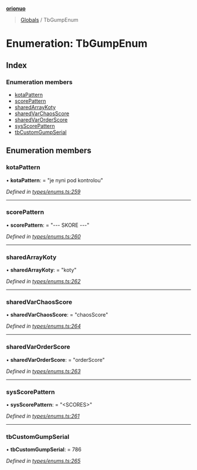 **[orionuo](../README.md)**

> [Globals](../globals.md) / TbGumpEnum

# Enumeration: TbGumpEnum

## Index

### Enumeration members

* [kotaPattern](tbgumpenum.md#kotapattern)
* [scorePattern](tbgumpenum.md#scorepattern)
* [sharedArrayKoty](tbgumpenum.md#sharedarraykoty)
* [sharedVarChaosScore](tbgumpenum.md#sharedvarchaosscore)
* [sharedVarOrderScore](tbgumpenum.md#sharedvarorderscore)
* [sysScorePattern](tbgumpenum.md#sysscorepattern)
* [tbCustomGumpSerial](tbgumpenum.md#tbcustomgumpserial)

## Enumeration members

### kotaPattern

•  **kotaPattern**:  = "je nyni pod kontrolou"

*Defined in [types/enums.ts:259](https://github.com/msviha/orionuo/blob/0a4af4e/src/types/enums.ts#L259)*

___

### scorePattern

•  **scorePattern**:  = "--- SKORE ---"

*Defined in [types/enums.ts:260](https://github.com/msviha/orionuo/blob/0a4af4e/src/types/enums.ts#L260)*

___

### sharedArrayKoty

•  **sharedArrayKoty**:  = "koty"

*Defined in [types/enums.ts:262](https://github.com/msviha/orionuo/blob/0a4af4e/src/types/enums.ts#L262)*

___

### sharedVarChaosScore

•  **sharedVarChaosScore**:  = "chaosScore"

*Defined in [types/enums.ts:264](https://github.com/msviha/orionuo/blob/0a4af4e/src/types/enums.ts#L264)*

___

### sharedVarOrderScore

•  **sharedVarOrderScore**:  = "orderScore"

*Defined in [types/enums.ts:263](https://github.com/msviha/orionuo/blob/0a4af4e/src/types/enums.ts#L263)*

___

### sysScorePattern

•  **sysScorePattern**:  = "\<SCORES>"

*Defined in [types/enums.ts:261](https://github.com/msviha/orionuo/blob/0a4af4e/src/types/enums.ts#L261)*

___

### tbCustomGumpSerial

•  **tbCustomGumpSerial**:  = 786

*Defined in [types/enums.ts:265](https://github.com/msviha/orionuo/blob/0a4af4e/src/types/enums.ts#L265)*
